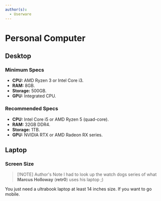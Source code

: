 ```yaml
---
author(s):
  - Userware
---
```

# Personal Computer

## Desktop

### Minimum Specs

- **CPU:** AMD Ryzen 3 or Intel Core i3.
- **RAM:** 8GB.
- **Storage:** 500GB.
- **GPU:** Integrated CPU.

### Recommended Specs

- **CPU:** Intel Core i5 or AMD Ryzen 5 (quad-core).
- **RAM:** 32GB DDR4.
- **Storage:** 1TB.
- **GPU:** NVIDIA RTX or AMD Radeon RX series.

## Laptop

### Screen Size

> [!NOTE] Author's Note
> I had to look up the watch dogs series of what **Marcus Holloway** (**retr0**) uses his laptop ;)

You just need a ultrabook laptop at least 14 inches size. If you want to go mobile.
